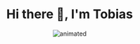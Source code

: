<h1 align="center"> Hi there 👋, I'm Tobias </h1>
<p align="center">
<img src="[demo.gif](https://github.com/TobiasSchipper/TobiasSchipper/blob/main/funni-face.gif)" alt="animated" />
</p>
<!--
**TobiasSchipper/TobiasSchipper** is a ✨ _special_ ✨ repository because its `README.md` (this file) appears on your GitHub profile.

Here are some ideas to get you started:

- 🔭 I’m currently working on ...
- 🌱 I’m currently learning ...
- 👯 I’m looking to collaborate on ...
- 🤔 I’m looking for help with ...
- 💬 Ask me about ...
- 📫 How to reach me: ...
- 😄 Pronouns: ...
- ⚡ Fun fact: ...
-->
